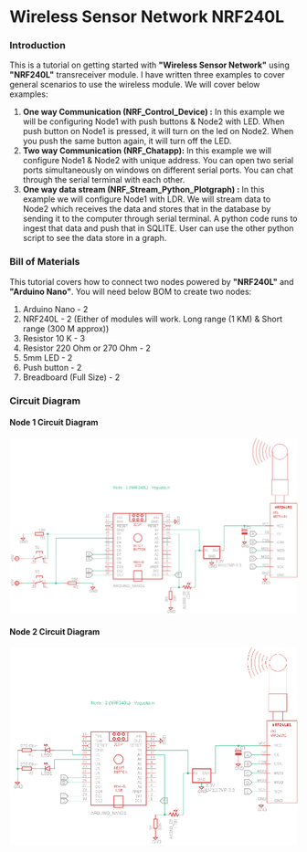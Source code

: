 # Wireless Sensor Network NRF240L
### Introduction
This is a tutorial on getting started with **"Wireless Sensor Network"** using **"NRF240L"** transreceiver module. I have written three examples to cover general scenarios to use the wireless module. We will cover below examples:
1. **One way Communication (NRF_Control_Device) :** In this example we will be configuring Node1 with push buttons & Node2 with LED. When push button on Node1 is pressed, it will turn on the led on Node2. When you push the same button again, it will turn off the LED.
2. **Two way Communication (NRF_Chatapp):** In this example we will configure Node1 & Node2 with unique address. You can open two serial ports simultaneously on windows on different serial ports. You can chat through the serial terminal with each other.
3. **One way data stream (NRF_Stream_Python_Plotgraph) :** In this example we will configure Node1 with LDR. We will stream data to Node2 which receives the data and stores that in the database by sending it to the computer through serial terminal. A python code runs to ingest that data and push that in SQLITE. User can use the other python script to see the data store in a graph.

### Bill of Materials
This tutorial covers how to connect two nodes powered by **"NRF240L"** and **"Arduino Nano"**.
You will need below BOM to create two nodes:
1. Arduino Nano - 2
2. NRF240L - 2 (Either of modules will work. Long range (1 KM) & Short range (300 M approx))
3. Resistor 10 K - 3
4. Resistor 220 Ohm or 270 Ohm - 2
5. 5mm LED - 2
6. Push button - 2
7. Breadboard (Full Size) - 2

### Circuit Diagram
#### Node 1 Circuit Diagram
![alt text](https://github.com/vikkey321/Wireless-Sensor-Network-NRF240L/blob/master/Node1.png)

#### Node 2 Circuit Diagram
![alt text](https://github.com/vikkey321/Wireless-Sensor-Network-NRF240L/blob/master/Node2.png)

